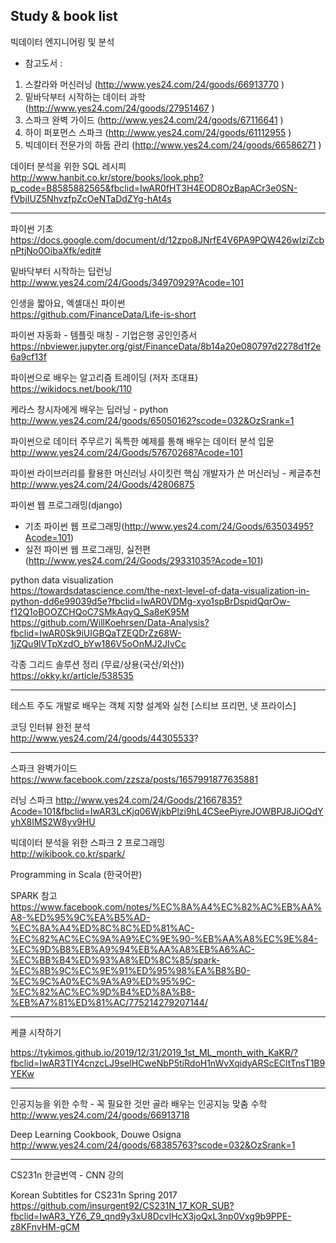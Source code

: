 Study & book list 
---

빅데이터 엔지니어링 및 분석

- 참고도서 : 
1) 스칼라와 머신러닝 (http://www.yes24.com/24/goods/66913770 )
2) 밑바닥부터 시작하는 데이터 과학 (http://www.yes24.com/24/goods/27951467 )
3) 스파크 완벽 가이드 (http://www.yes24.com/24/goods/67116641 )
4) 하이 퍼포먼스 스파크 (http://www.yes24.com/24/goods/61112955 )
5) 빅데이터 전문가의 하둡 관리 (http://www.yes24.com/24/goods/66586271 )

데이터 분석을 위한 SQL 레시피\
http://www.hanbit.co.kr/store/books/look.php?p_code=B8585882565&fbclid=IwAR0fHT3H4EOD8OzBapACr3e0SN-fVbjIUZ5NhvzfpZcOeNTaDdZYg-hAt4s

---
파이썬 기초 \
https://docs.google.com/document/d/12zpo8JNrfE4V6PA9PQW426wIziZcbnPtjNo0OibaXfk/edit#

밑바닥부터 시작하는 딥런닝 \
http://www.yes24.com/24/Goods/34970929?Acode=101 


인생을 짧아요, 엑셀대신 파이썬 \
https://github.com/FinanceData/Life-is-short


파이썬 자동화 - 템플릿 매칭 - 기업은행 공인인증서 \
https://nbviewer.jupyter.org/gist/FinanceData/8b14a20e080797d2278d1f2e6a9cf13f


파이썬으로 배우는 알고리즘 트레이딩 
(저자 조대표) \
https://wikidocs.net/book/110

케라스 창시자에게 배우는 딥러닝 - python \
http://www.yes24.com/24/goods/65050162?scode=032&OzSrank=1

파이썬으로 데이터 주무르기 독특한 예제를 통해 배우는 데이터 분석 입문\
http://www.yes24.com/24/Goods/57670268?Acode=101

파이썬 라이브러리를 활용한 머신러닝 사이킷런 핵심 개발자가 쓴 머신러닝 - 케글추천 \
http://www.yes24.com/24/Goods/42806875


파이썬 웹 프로그래밍(django)
- 기초 파이썬 웹 프로그래밍(http://www.yes24.com/24/Goods/63503495?Acode=101)
- 실전 파이썬 웹 프로그래밍, 실전편(http://www.yes24.com/24/Goods/29331035?Acode=101)

python data visualization \
https://towardsdatascience.com/the-next-level-of-data-visualization-in-python-dd6e99039d5e?fbclid=IwAR0VDMg-xyo1spBrDspidQqrOw-f12Q1oBOOZCHQoC7SMkAqyQ_Sa8eK95M \
https://github.com/WillKoehrsen/Data-Analysis?fbclid=IwAR0Sk9iUIGBQaTZEQDrZz68W-1jZQu9lVTpXzdO_bYw186V5oOnMJ2JIvCc

각종 그리드 솔루션 정리 (무료/상용(국산/외산))\
https://okky.kr/article/538535


---

테스트 주도 개발로 배우는 객체 지향 설계와 실천 [스티브 프리먼, 냇 프라이스]


코딩 인터뷰 완전 분석\
http://www.yes24.com/24/goods/44305533?

---
스파크 완벽가이드 \
https://www.facebook.com/zzsza/posts/1657991877635881


러닝 스파크 http://www.yes24.com/24/Goods/21667835?Acode=101&fbclid=IwAR3LcKjq06WjkbPlzi9hL4CSeePiyreJOWBPJ8JiOQdYyhX8IMS2W8yv9HU

빅데이터 분석을 위한 스파크 2 프로그래밍\
http://wikibook.co.kr/spark/

Programming in Scala (한국어판)

SPARK 참고\
https://www.facebook.com/notes/%EC%8A%A4%EC%82%AC%EB%AA%A8-%ED%95%9C%EA%B5%AD-%EC%8A%A4%ED%8C%8C%ED%81%AC-%EC%82%AC%EC%9A%A9%EC%9E%90-%EB%AA%A8%EC%9E%84-%EC%9D%B8%EB%A9%94%EB%AA%A8%EB%A6%AC-%EC%BB%B4%ED%93%A8%ED%8C%85/spark-%EC%8B%9C%EC%9E%91%ED%95%98%EA%B8%B0-%EC%9C%A0%EC%9A%A9%ED%95%9C-%EC%82%AC%EC%9D%B4%ED%8A%B8-%EB%A7%81%ED%81%AC/775214279207144/


---
케클 시작하기

https://tykimos.github.io/2019/12/31/2019_1st_ML_month_with_KaKR/?fbclid=IwAR3TIY4cnzcLJ9selHCweNbP5tiRdoH1nWvXqidyARScECltTnsT1B9YEKw


---
인공지능을 위한 수학 - 꼭 필요한 것만 골라 배우는 인공지능 맞춤 수학 \
http://www.yes24.com/24/goods/66913718

Deep Learning Cookbook, Douwe Osigna \
http://www.yes24.com/24/goods/68385763?scode=032&OzSrank=1

---
CS231n 한글번역 - CNN 강의

Korean Subtitles for CS231n Spring 2017 \
https://github.com/insurgent92/CS231N_17_KOR_SUB?fbclid=IwAR3_YZ6_Z9_qnd9y3xU8DcvIHcX3joQxL3np0Vxg9b9PPE-z8KFnvHM-gCM


